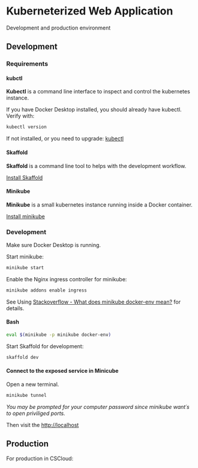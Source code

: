 # Kuberneterized Web Application

Development and production environment

## Development

### Requirements

#### kubctl
**Kubectl** is a command line interface to inspect and control the kubernetes instance.  

If you have Docker Desktop installed, you should already have kubectl. Verify with:

```bash
kubectl version
```

If not installed, or you need to upgrade: [kubectl](https://kubernetes.io/docs/tasks/tools/install-kubectl/)  

#### Skaffold
**Skaffold** is a command line tool to helps with the development workflow.

[Install Skaffold](https://skaffold.dev/docs/install/)  

#### Minikube
**Minikube** is a small kubernetes instance running inside a Docker container. 

[Install minikube](https://minikube.sigs.k8s.io/docs/start/)  

### Development

Make sure Docker Desktop is running.

Start minikube:  

```bash
minikube start
```

Enable the Nginx ingress controller for minikube:

```bash
minikube addons enable ingress
```

See Using [Stackoverflow - What does minikube docker-env mean?](https://stackoverflow.com/questions/52310599/what-does-minikube-docker-env-mean) for details.


#### Bash

```bash
eval $(minikube -p minikube docker-env)
```

Start Skaffold for development:  

```bash
skaffold dev
```  

#### Connect to the exposed service in Minicube

Open a new terminal.

```bash
minikube tunnel
```
_You may be prompted for your computer password since minikube want´s to open priviliged ports._

Then visit the [http://localhost](http://localhost)

## Production

For production in CSCloud:
